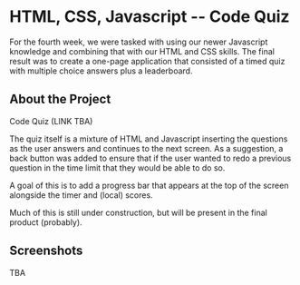 # HTML, CSS, Javascript -- Code Quiz

For the fourth week, we were tasked with using our newer Javascript knowledge and combining that with our HTML and CSS skills. The final result was to create a one-page application that consisted of a timed quiz with multiple choice answers plus a leaderboard.

## About the Project

Code Quiz (LINK TBA)

The quiz itself is a mixture of HTML and Javascript inserting the questions as the user answers and continues to the next screen. As a suggestion, a back button was added to ensure that if the user wanted to redo a previous question in the time limit that they would be able to do so.

A goal of this is to add a progress bar that appears at the top of the screen alongside the timer and (local) scores.

Much of this is still under construction, but will be present in the final product (probably).

## Screenshots

TBA